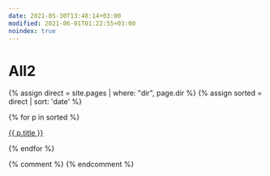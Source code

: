 ```yaml
---
date: 2021-05-30T13:48:14+03:00
modified: 2021-06-01T01:22:55+03:00
noindex: true
---
```


# All2

{% assign direct = site.pages | where: "dir",  page.dir %}
{% assign sorted = direct | sort: 'date' %}


<div id="navigation">
{% for p in sorted %}
<p><a href="{{ p.url }}">{{ p.title }}</a></p>
{% endfor %}
</div>


{% comment %}
{% endcomment %}
